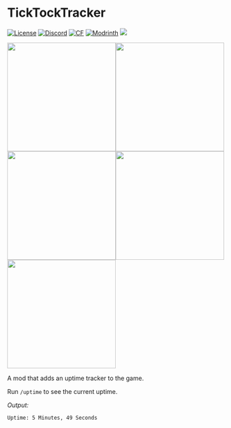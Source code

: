 # TickTockTracker
<a href="https://github.com/J-onasJones/TickTockTracker/blob/master/LICENSE"><img src="https://img.shields.io/github/license/J-onasJones/TickTockTracker?style=flat&color=900c3f" alt="License"></a>
<a href="https://discord.gg/V2EsuUVmWh"><img src="https://img.shields.io/discord/702180921234817135?color=5865f2&label=Discord&style=flat" alt="Discord"></a>
<a href="https://www.curseforge.com/minecraft/mc-mods/ticktocktracker"><img src="https://cf.way2muchnoise.eu/full_649823.svg" alt="CF"></a>
<a href="https://modrinth.com/mod/ticktocktracker"><img src="https://img.shields.io/modrinth/dt/ticktocktracker?logo=modrinth&label=&style=flat&color=242629&labelColor=00AF5C&logoColor=white" alt="Modrinth"></a>
<a href="https://modrinth.com/mod/ticktocktracker"><img src="https://img.shields.io/modrinth/game-versions/ticktocktracker?logo=modrinth&color=242629&labelColor=00AF5C&logoColor=white"></a>

<a align="center"><img src="https://cdn.jonasjones.dev/mod-badges/support-fabric.png" width="250px"><img src="https://cdn.jonasjones.dev/mod-badges/support-quilt.png" width="250px"><img src="https://cdn.jonasjones.dev/mod-badges/fabric-api.png" width="250px"><img src="https://cdn.jonasjones.dev/mod-badges/no-support-forge.png" width="250px"><img src="https://cdn.jonasjones.dev/mod-badges/available-modrinth.png" width="250px"></a>

A mod that adds an uptime tracker to the game.

Run `/uptime` to see the current uptime.


*Output:*
```text
Uptime: 5 Minutes, 49 Seconds
```
